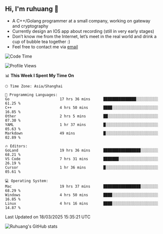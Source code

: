 ## Hi, I'm ruhuang 👋

- A C++/Golang programmer at a small company, working on gateway and cryptography
- Currently design an IOS app about recording (still in very early stages)
- Don’t know me from the Internet, let’s meet in the real world and drink a cup of bubble tea together :)
- Feel free to contact me via [email](mailto:ruhuang2001@gmail.com)
<!--START_SECTION:waka-->
![Code Time](http://img.shields.io/badge/Code%20Time-383%20hrs%2021%20mins-blue)

![Profile Views](http://img.shields.io/badge/Profile%20Views-0-blue)

📊 **This Week I Spent My Time On** 

```text
🕑︎ Time Zone: Asia/Shanghai

💬 Programming Languages: 
Go                       17 hrs 36 mins      ███████████████░░░░░░░░░░   61.25 % 
C++                      4 hrs 50 mins       ████░░░░░░░░░░░░░░░░░░░░░   16.85 % 
Other                    2 hrs 5 mins        ██░░░░░░░░░░░░░░░░░░░░░░░   07.30 % 
YAML                     1 hr 37 mins        █░░░░░░░░░░░░░░░░░░░░░░░░   05.63 % 
Markdown                 49 mins             █░░░░░░░░░░░░░░░░░░░░░░░░   02.89 % 

🔥 Editors: 
GoLand                   19 hrs 36 mins      █████████████████░░░░░░░░   68.21 % 
VS Code                  7 hrs 31 mins       ███████░░░░░░░░░░░░░░░░░░   26.19 % 
Cursor                   1 hr 36 mins        █░░░░░░░░░░░░░░░░░░░░░░░░   05.61 % 

💻 Operating System: 
Mac                      19 hrs 37 mins      █████████████████░░░░░░░░   68.29 % 
Windows                  4 hrs 50 mins       ████░░░░░░░░░░░░░░░░░░░░░   16.85 % 
Linux                    4 hrs 16 mins       ████░░░░░░░░░░░░░░░░░░░░░   14.87 % 
```


 Last Updated on 18/03/2025 15:35:21 UTC
<!--END_SECTION:waka-->

![Ruhuang's GitHub stats](https://github-readme-stats.vercel.app/api?username=ruhuang2001&count_private=true&hide_title=true&show_icons=true&theme=vue)

